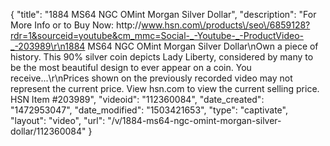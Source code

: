 {
    "title": "1884 MS64 NGC OMint Morgan Silver Dollar",
    "description": "For More Info or to Buy Now: http:\/\/www.hsn.com\/products\/seo\/6859128?rdr=1&sourceid=youtube&cm_mmc=Social-_-Youtube-_-ProductVideo-_-203989\r\n1884 MS64 NGC OMint Morgan Silver Dollar\nOwn a piece of history. This 90% silver coin depicts Lady Liberty, considered by many to be the most beautiful design to ever appear on a coin. You receive...\r\nPrices shown on the previously recorded video may not represent the current price.  View hsn.com to view the current selling price. HSN Item #203989",
    "videoid": "112360084",
    "date_created": "1472953047",
    "date_modified": "1503421653",
    "type": "captivate",
    "layout": "video",
    "url": "\/v\/1884-ms64-ngc-omint-morgan-silver-dollar\/112360084"
}